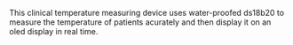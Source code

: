 This clinical temperature measuring device uses water-proofed ds18b20 to measure the temperature of patients acurately and then display it on an oled display in real time.
